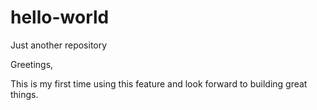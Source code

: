 # hello-world
Just another repository

Greetings,

This is my first time using this feature and look forward to building great things.

